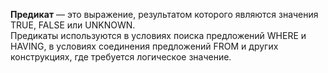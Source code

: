 **Предикат** — это выражение, результатом которого являются значения TRUE, FALSE или UNKNOWN.   
Предикаты используются в условиях поиска предложений WHERE и HAVING,
в условиях соединения предложений FROM и других конструкциях, где требуется логическое значение.
